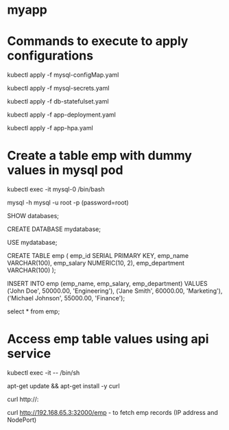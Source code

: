 # myapp
# Commands to execute to apply configurations

kubectl apply -f mysql-configMap.yaml

kubectl apply -f mysql-secrets.yaml

kubectl apply -f db-statefulset.yaml

kubectl apply -f app-deployment.yaml

kubectl apply -f app-hpa.yaml


# Create a table emp with dummy values in mysql pod

kubectl exec -it mysql-0 /bin/bash

mysql -h mysql -u root -p  (password=root)

SHOW databases;

CREATE DATABASE mydatabase;

USE mydatabase;

CREATE TABLE emp (
    emp_id SERIAL PRIMARY KEY,
    emp_name VARCHAR(100),
    emp_salary NUMERIC(10, 2),
    emp_department VARCHAR(100)
);

INSERT INTO emp (emp_name, emp_salary, emp_department) VALUES
    ('John Doe', 50000.00, 'Engineering'),
    ('Jane Smith', 60000.00, 'Marketing'),
    ('Michael Johnson', 55000.00, 'Finance');

select * from emp;

# Access emp table values using api service

kubectl exec -it <pod-name for myapp> -- /bin/sh

apt-get update && apt-get install -y curl

curl http://<Node-IP>:<NodePort>

curl http://192.168.65.3:32000/emp  - to fetch emp records   (IP address and NodePort)